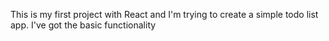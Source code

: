 This is my first project with React and I'm trying to create a simple todo list app. I've got the basic functionality
